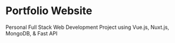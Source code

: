 # Portfolio Website
Personal Full Stack Web Development Project using Vue.js, Nuxt.js, MongoDB, & Fast API
